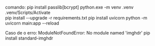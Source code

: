 
comando: 
pip install passlib[bcrypt]
 python.exe -m venv .venv 
 .venv/Scripts/Activate  
 pip install --upgrade -r requirements.txt
pip install uvicorn
python -m uvicorn main:app --reload

Caso de o erro: ModuleNotFoundError: No module named 'imghdr'
    pip install standard-imghdr


